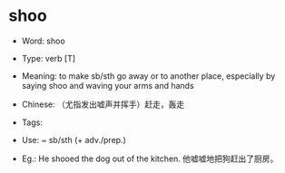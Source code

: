 # shoo

- Word: shoo

- Type: verb [T]
- Meaning: to make sb/sth go away or to another place, especially by saying shoo and waving your arms and hands
- Chinese: （尤指发出嘘声并挥手）赶走，轰走
- Tags: 
- Use: ~ sb/sth (+ adv./prep.)
- Eg.: He shooed the dog out of the kitchen. 他嘘嘘地把狗赶出了厨房。

